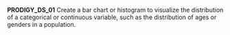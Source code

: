 **PRODIGY_DS_01**
Create a bar chart or histogram to visualize the distribution of a categorical or continuous variable, such as the distribution of ages or genders in a population.
